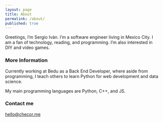 ```yaml
---
layout: page
title: About
permalink: /about/
published: true
---
```


Greetings, I’m Sergio Iván. I’m a software engineer living in Mexico City. I am a fan of technology, reading, and programming. I’m also interested in DIY and video games.

### More Information

Currently working at Bedu as a Back End Developer, where aside from programming, I teach others to learn Python for web development and data science.

My main programming languages are Python, C++, and JS.

### Contact me

[hello@checor.me](mailto:hello@checor.me)
